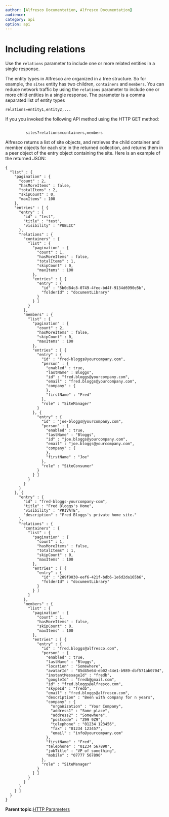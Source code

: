 ```yaml
---
author: [Alfresco Documentation, Alfresco Documentation]
audience: 
category: api
option: api
---
```


# Including relations

Use the `relations` parameter to include one or more related entities in a single response.

The entity types in Alfresco are organized in a tree structure. So for example, the `sites` entity has two children, `containers` and `members`. You can reduce network traffic by using the `relations` parameter to include one or more child entities in a single response. The parameter is a comma separated list of entity types

```
relations=entity1,entity2,...
```

If you you invoked the following API method using the HTTP GET method:

```

         sites?relations=containers,members
```

Alfresco returns a list of site objects, and retrieves the child container and member objects for each site in the returned collection, and returns them in a peer object of the entry object containing the site. Here is an example of the returned JSON:

```
{
  "list" : {
    "pagination" : {
      "count" : 2,
      "hasMoreItems" : false,
      "totalItems" : 2,
      "skipCount" : 0,
      "maxItems" : 100
    },
    "entries" : [ {
      "entry" : {
        "id" : "test",
        "title" : "test",
        "visibility" : "PUBLIC"
      },
      "relations" : {
        "containers" : {
          "list" : {
            "pagination" : {
              "count" : 1,
              "hasMoreItems" : false,
              "totalItems" : 1,
              "skipCount" : 0,
              "maxItems" : 100
            },
            "entries" : [ {
              "entry" : {
                "id" : "5b0d84c8-0749-4fee-bd4f-9134d6990e5b",
                "folderId" : "documentLibrary"
              }
            } ]
          }
        },
        "members" : {
          "list" : {
            "pagination" : {
              "count" : 2,
              "hasMoreItems" : false,
              "skipCount" : 0,
              "maxItems" : 100
            },
            "entries" : [ {
              "entry" : {
                "id" : "fred-bloggs@yourcompany.com",
                "person" : {
                  "enabled" : true,
                  "lastName" : Bloggs",
                  "id" : "fred.bloggs@yourcompany.com",
                  "email" : "fred.bloggs@yourcompany.com",
                  "company" : {
                  },
                  "firstName" : "Fred"
                },
                "role" : "SiteManager"
              }
            }, {
              "entry" : {
                "id" : "joe-bloggs@yourcompany.com",
                "person" : {
                  "enabled" : true,
                  "lastName" : "Bloggs",
                  "id" : "joe.bloggs@yourcompany.com",
                  "email" : "joe.bloggs@yourcompany.com",
                  "company" : {
                  },
                  "firstName" : "Joe"
                },
                "role" : "SiteConsumer"
              }
            } ]
          }
        }
      }
    }, {
      "entry" : {
        "id" : "fred-bloggs-yourcompany-com",
        "title" : "Fred Bloggs's Home",
        "visibility" : "PRIVATE",
        "description" : "Fred Bloggs's private home site."
      },
      "relations" : {
        "containers" : {
          "list" : {
            "pagination" : {
              "count" : 1,
              "hasMoreItems" : false,
              "totalItems" : 1,
              "skipCount" : 0,
              "maxItems" : 100
            },
            "entries" : [ {
              "entry" : {
                "id" : "289f9030-eef6-421f-bdb6-1e6d2da165b6",
                "folderId" : "documentLibrary"
              }
            } ]
          }
        },
        "members" : {
          "list" : {
            "pagination" : {
              "count" : 1,
              "hasMoreItems" : false,
              "skipCount" : 0,
              "maxItems" : 100
            },
            "entries" : [ {
              "entry" : {
                "id" : "fred.bloggs@alfresco.com",
                "person" : {
                  "enabled" : true,
                  "lastName" : "Bloggs",
                  "location" : "Somewhere",
                  "avatarId" : "85d45e64-eb02-44e1-b989-dbf571ab0704",
                  "instantMessageId" : "fredb",
                  "googleId" : "fredb@gmail.com",
                  "id" : "fred.bloggs@alfresco.com",
                  "skypeId" : "fredb",
                  "email" : "fred.bloggs@alfresco.com",
                  "description" : "Been with company for n years",
                  "company" : {
                    "organization" : "Your Company",
                    "address1" : "Some place",
                    "address2" : "Somewhere",
                    "postcode" : "Z99 9Z9",
                    "telephone" : "01234 123456",
                    "fax" : "01234 123457",
                    "email" : "info@yourcompany.com"
                  },
                  "firstName" : "Fred",
                  "telephone" : "01234 567890",
                  "jobTitle" : "VP of something",
                  "mobile" : "07777 567890"
                },
                "role" : "SiteManager"
              }
            } ]
          }
        }
      }
    } ]
  }
}
```

**Parent topic:**[HTTP Parameters](../../../pra/1/concepts/pra-parameters.md)

